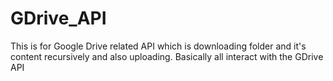 # GDrive_API
This is for Google Drive related API which is downloading folder and it's content recursively and also uploading. Basically all interact with the GDrive API
